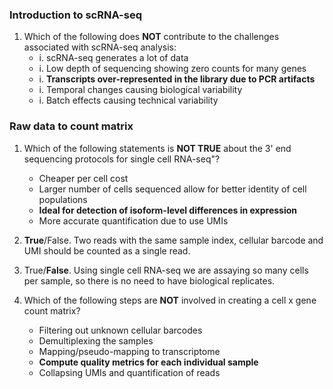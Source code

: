 ### Introduction to scRNA-seq

1. Which of the following does **NOT** contribute to the challenges associated with scRNA-seq analysis:
    - i. scRNA-seq generates a lot of data
    - i. Low depth of sequencing showing zero counts for many genes
    - i. **Transcripts over-represented in the library due to PCR artifacts**
    - i. Temporal changes causing biological variability
    - i. Batch effects causing technical variability

 
### Raw data to count matrix

1. Which of the following statements is **NOT TRUE** about the 3' end sequencing protocols for single cell RNA-seq"?
    - Cheaper per cell cost
    - Larger number of cells sequenced allow for better identity of cell populations
    - **Ideal for detection of isoform-level differences in expression**
    - More accurate quantification due to use UMIs

1. **True**/False. Two reads with the same sample index, cellular barcode and UMI should be counted as a single read.

1. True/**False**. Using single cell RNA-seq we are assaying so many cells per sample, so there is no need to have biological replicates.

1. Which of the following steps are **NOT** involved in creating a cell x gene count matrix?
    - Filtering out unknown cellular barcodes
    - Demultiplexing the samples
    - Mapping/pseudo-mapping to transcriptome
    - **Compute quality metrics for each individual sample**
    - Collapsing UMIs and quantification of reads

